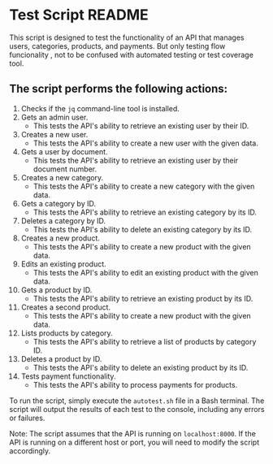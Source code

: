 # Test Script README

This script is designed to test the functionality of an API that manages users, categories, products, and payments. 
But only testing flow funcionality , not to be confused with automated testing or test coverage tool.

## The script performs the following actions:

1. Checks if the `jq` command-line tool is installed.
2. Gets an admin user.
   - This tests the API's ability to retrieve an existing user by their ID.
3. Creates a new user.
   - This tests the API's ability to create a new user with the given data.
4. Gets a user by document.
   - This tests the API's ability to retrieve an existing user by their document number.
5. Creates a new category.
   - This tests the API's ability to create a new category with the given data.
6. Gets a category by ID.
   - This tests the API's ability to retrieve an existing category by its ID.
7. Deletes a category by ID.
   - This tests the API's ability to delete an existing category by its ID.
8. Creates a new product.
   - This tests the API's ability to create a new product with the given data.
9. Edits an existing product.
   - This tests the API's ability to edit an existing product with the given data.
10. Gets a product by ID.
    - This tests the API's ability to retrieve an existing product by its ID.
11. Creates a second product.
    - This tests the API's ability to create a new product with the given data.
12. Lists products by category.
    - This tests the API's ability to retrieve a list of products by category ID.
13. Deletes a product by ID.
    - This tests the API's ability to delete an existing product by its ID.
14. Tests payment functionality.
    - This tests the API's ability to process payments for products.

To run the script, simply execute the `autotest.sh` file in a Bash terminal. The script will output the results of each test to the console, including any errors or failures.

Note: The script assumes that the API is running on `localhost:8000`. If the API is running on a different host or port, you will need to modify the script accordingly.